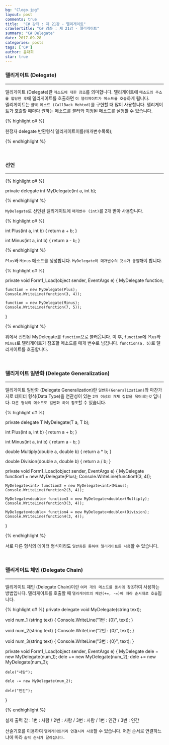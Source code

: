 ```yaml
---
bg: "Clogo.jpg"
layout: post
comments: true
title:  "C# 강좌 : 제 21강 - 델리게이트"
crawlertitle: "C# 강좌 : 제 21강 - 델리게이트"
summary: "C# Delegate"
date: 2017-09-28
categories: posts
tags: ['C#']
author: 윤대희
star: true
---
```


### 델리게이트 (Delegate) ###
----------
델리게이트 (Delegate)란 `메소드에 대한 참조`를 의미합니다. 델리게이트에 `메소드의 주소를 할당한 후`에 델리게이트를 호출하면 `이 델리게이트가 메소드를 호출`하게 됩니다.
<br>
델리게이트는 `콜백 메소드 (CallBack Mehtod)`를 구현할 때 많이 사용합니다. 델리게이트가 호출할 때마다 원하는 메소드를 불러와 지정된 메소드를 실행할 수 있습니다.

{% highlight c# %}

한정자 delegate 반환형식 델리게이트이름(매개변수목록);

{% endhighlight %}  

<br>

### 선언 ###
----------

{% highlight c# %}

private delegate int MyDelegate(int a, int b);

{% endhighlight %}  

`MyDelegate`로 선언된 델리게이트에 `매개변수 (int)`를 2개 받아 사용합니다.

{% highlight c# %}

int Plus(int a, int b)
{
    return a + b;
}

int Minus(int a, int b)
{
    return a - b;
}

{% endhighlight %} 

`Plus`와 `Minus` 메소드를 생성합니다. `MyDelegate와 매개변수의 갯수가 동일`해야 합니다.

{% highlight c# %}

private void Form1_Load(object sender, EventArgs e)
{
    MyDelegate function;

    function = new MyDelegate(Plus);
    Console.WriteLine(function(3, 4));

    function = new MyDelegate(Minus);
    Console.WriteLine(function(7, 5));
}

{% endhighlight %}  

위에서 선언된 MyDelegate를 `function`으로 불러옵니다. 이 후, `function`에 `Plus`와 `Minus`로 델리게이트가 참조할 메소드를 매개 변수로 넘깁니다. `function(a, b)`로 델리게이트를 호출합니다.

<br>

### 델리게이트 일반화 (Delegate Generalization) ###
----------
델리게이트 일반화 (Delegate Generalization)란 `일반화(Generalization)`와 마찬가지로 데이터 형식(Data Type)을 연관성이 있는 `2개 이상의 개체 집합을 묶어내는것` 입니다. `다른 형식의 메소드도 일반화 하여 참조`할 수 있습니다.

{% highlight c# %}

private delegate T MyDelegate<T>(T a, T b);

int Plus(int a, int b)
{
    return a + b;
}

int Minus(int a, int b)
{
    return a - b;
}

double Multiply(double a, double b)
{
    return a * b;
}

double Division(double a, double b)
{
    return a / b;
}

private void Form1_Load(object sender, EventArgs e)
{
    MyDelegate<int> function1 = new MyDelegate<int>(Plus);
    Console.WriteLine(function1(3, 4));

    MyDelegate<int> function2 = new MyDelegate<int>(Minus);
    Console.WriteLine(function2(3, 4));

    MyDelegate<double> function3 = new MyDelegate<double>(Multiply);
    Console.WriteLine(function3(3, 4));

    MyDelegate<double> function4 = new MyDelegate<double>(Division);
    Console.WriteLine(function4(3, 4));
}

{% endhighlight %} 

서로 다른 형식의 데이터 형식이라도 `일반화를 통하여 델리게이트를 사용`할 수 있습니다.

<br>

### 델리게이트 체인 (Delegate Chain) ###
----------
델리게이트 체인 (Delegate Chain)이란 `여러 개의 메소드를 동시에 참조`하여 사용하는 방법입니다. 델리게이트를 호출할 때 `델리게이트의 체인(+=, -=)에 따라 순서대로 호출`됩니다.

{% highlight c# %}
private delegate void MyDelegate(string text);

void num_1 (string text)
{
    Console.WriteLine("1번 : {0}", text);
}

void num_2(string text)
{
    Console.WriteLine("2번 : {0}", text);
}

void num_3(string text)
{
    Console.WriteLine("3번 : {0}", text);
}

private void Form1_Load(object sender, EventArgs e)
{
    MyDelegate dele = new MyDelegate(num_1);
    dele += new MyDelegate(num_2);
    dele += new MyDelegate(num_3);

    dele("사람");

    dele -= new MyDelegate(num_2);

    dele("인간");
}

{% endhighlight %} 

실제 출력 값 : 1번 : 사람 / 2번 : 사람 / 3번 : 사람 / 1번 : 인간 / 3번 : 인간

산술기호를 이용하여 `델리게이트끼리 연결시켜 사용`할 수 있습니다. 어떤 순서로 연결하느냐에 따라 `출력 순서가 달라집니다.`


